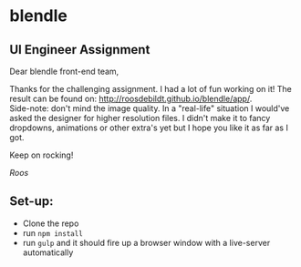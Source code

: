# blendle

## UI Engineer Assignment

Dear blendle front-end team,

Thanks for the challenging assignment. I had a lot of fun working on it! The result can be found on: http://roosdebildt.github.io/blendle/app/.
</br>Side-note: don't mind the image quality. In a "real-life" situation I would've asked the designer for higher resolution files. I didn't make it to fancy dropdowns, animations or other extra's yet but I hope you like it as far as I got.

Keep on rocking!

_Roos_

## Set-up:
- Clone the repo
- run `npm install`
- run `gulp` and it should fire up a browser window with a live-server automatically
